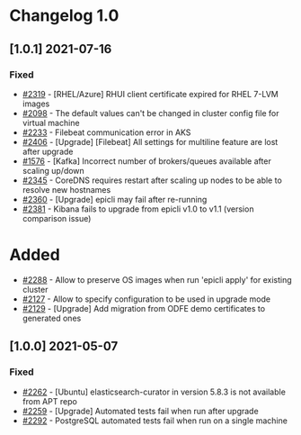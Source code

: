 # Changelog 1.0

## [1.0.1] 2021-07-16

### Fixed

- [#2319](https://github.com/epiphany-platform/epiphany/issues/2319) - [RHEL/Azure] RHUI client certificate expired for RHEL 7-LVM images
- [#2098](https://github.com/epiphany-platform/epiphany/issues/2098) - The default values can't be changed in cluster config file for virtual machine
- [#2233](https://github.com/epiphany-platform/epiphany/issues/2233) - Filebeat communication error in AKS
- [#2406](https://github.com/epiphany-platform/epiphany/issues/2406) - [Upgrade] [Filebeat] All settings for multiline feature are lost after upgrade
- [#1576](https://github.com/epiphany-platform/epiphany/issues/1576) - [Kafka] Incorrect number of brokers/queues available after scaling up/down
- [#2345](https://github.com/epiphany-platform/epiphany/issues/2345) - CoreDNS requires restart after scaling up nodes to be able to resolve new hostnames
- [#2360](https://github.com/epiphany-platform/epiphany/issues/2360) - [Upgrade] epicli may fail after re-running
- [#2381](https://github.com/epiphany-platform/epiphany/issues/2381) - Kibana fails to upgrade from epicli v1.0 to v1.1 (version comparison issue)

# Added

- [#2288](https://github.com/epiphany-platform/epiphany/issues/2288) - Allow to preserve OS images when run 'epicli apply' for existing cluster
- [#2127](https://github.com/epiphany-platform/epiphany/issues/2127) - Allow to specify configuration to be used in upgrade mode
- [#2129](https://github.com/epiphany-platform/epiphany/issues/2129) - [Upgrade] Add migration from ODFE demo certificates to generated ones

## [1.0.0] 2021-05-07

### Fixed

- [#2262](https://github.com/epiphany-platform/epiphany/issues/2262) - [Ubuntu] elasticsearch-curator in version 5.8.3 is not available from APT repo
- [#2259](https://github.com/epiphany-platform/epiphany/issues/2259) - [Upgrade] Automated tests fail when run after upgrade
- [#2292](https://github.com/epiphany-platform/epiphany/issues/2292) - PostgreSQL automated tests fail when run on a single machine
